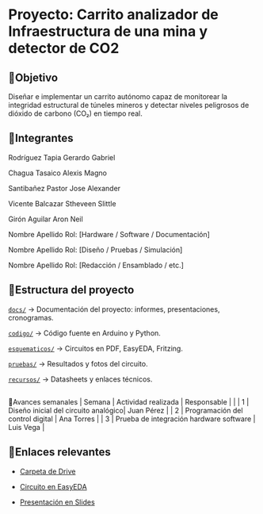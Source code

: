 # Proyecto: Carrito analizador de Infraestructura de una mina y detector de CO2
##
🎯Objetivo
-
Diseñar e implementar un carrito autónomo capaz de monitorear la integridad estructural de túneles mineros y detectar niveles peligrosos de dióxido de carbono (CO₂) en tiempo real.
##
👥Integrantes
-
Rodríguez Tapia Gerardo Gabriel

Chagua Tasaico Alexis Magno

Santibañez Pastor Jose Alexander

Vicente Balcazar Stheveen Slittle

Girón Aguilar Aron Neil

Nombre Apellido Rol: [Hardware / Software / Documentación]

Nombre Apellido Rol: [Diseño / Pruebas / Simulación]

Nombre Apellido Rol: [Redacción / Ensamblado / etc.]

##
📁Estructura del proyecto
-
[`docs/`](./docs) → Documentación del proyecto: informes, presentaciones, cronogramas.

[`codigo/`](./codigo) → Código fuente en Arduino y Python.

[`esquematicos/`](./esquematicos) → Circuitos en PDF, EasyEDA, Fritzing.

[`pruebas/`](./pruebas) → Resultados y fotos del circuito.

[`recursos/`](./recursos) → Datasheets y enlaces técnicos.

##
📅Avances semanales
| Semana | Actividad realizada | Responsable |
|
| 1 | Diseño inicial del circuito analógico| Juan Pérez |
| 2 | Programación del control digital | Ana Torres |
| 3 | Prueba de integración hardware
software | Luis Vega |
##
🔗Enlaces relevantes
-
- [Carpeta de Drive](https://utpedupe-my.sharepoint.com/personal/u20209814_utp_edu_pe/_layouts/15/onedrive.aspx?id=%2Fpersonal%2Fu20209814%5Futp%5Fedu%5Fpe%2FDocuments%2FCarrito%5FCO2&ga=1)
  
- [Circuito en EasyEDA](https://easyeda.com/...)
  
- [Presentación en Slides](https://...)

